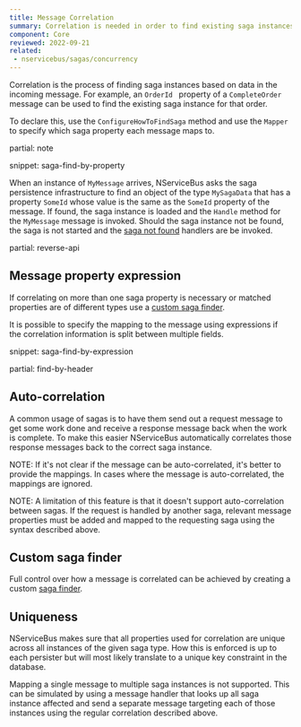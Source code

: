 ```yaml
---
title: Message Correlation
summary: Correlation is needed in order to find existing saga instances based on data in the incoming message
component: Core
reviewed: 2022-09-21
related:
 - nservicebus/sagas/concurrency
---
```



Correlation is the process of finding saga instances based on data in the incoming message. For example, an `OrderId ` property of a `CompleteOrder` message can be used to find the existing saga instance for that order.

To declare this, use the `ConfigureHowToFindSaga` method and use the `Mapper` to specify which saga property each message maps to.

partial: note

snippet: saga-find-by-property

When an instance of `MyMessage` arrives, NServiceBus asks the saga persistence infrastructure to find an object of the type `MySagaData` that has a property `SomeId` whose value is the same as the `SomeId` property of the message. If found, the saga instance is loaded and the `Handle` method for the `MyMessage` message is invoked. Should the saga instance not be found, the saga is not started and the [saga not found](saga-not-found.md) handlers are be invoked.

partial: reverse-api

## Message property expression

If correlating on more than one saga property is necessary or matched properties are of different types use a [custom saga finder](saga-finding.md).

It is possible to specify the mapping to the message using expressions if the correlation information is split between multiple fields.

snippet: saga-find-by-expression

partial: find-by-header


## Auto-correlation

A common usage of sagas is to have them send out a request message to get some work done and receive a response message back when the work is complete. To make this easier NServiceBus automatically correlates those response messages back to the correct saga instance.

NOTE: If it's not clear if the message can be auto-correlated, it's better to provide the mappings. In cases where the message is auto-correlated, the mappings are ignored.

NOTE: A limitation of this feature is that it doesn't support auto-correlation between sagas. If the request is handled by another saga, relevant message properties must be added and mapped to the requesting saga using the syntax described above.


## Custom saga finder

Full control over how a message is correlated can be achieved by creating a custom [saga finder](/nservicebus/sagas/saga-finding.md).


## Uniqueness

NServiceBus makes sure that all properties used for correlation are unique across all instances of the given saga type. How this is enforced is up to each persister but will most likely translate to a unique key constraint in the database.

Mapping a single message to multiple saga instances is not supported. This can be simulated by using a message handler that looks up all saga instance affected and send a separate message targeting each of those instances using the regular correlation described above.
